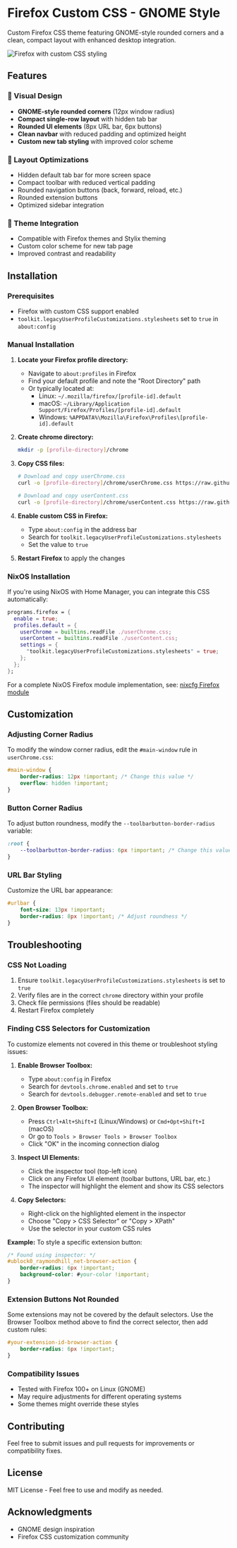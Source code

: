 # Firefox Custom CSS - GNOME Style

Custom Firefox CSS theme featuring GNOME-style rounded corners and a clean, compact layout with enhanced desktop integration.

![Firefox with custom CSS styling](Firefox-CSS-Screenshot.png)

## Features

### 🎨 Visual Design
- **GNOME-style rounded corners** (12px window radius)
- **Compact single-row layout** with hidden tab bar
- **Rounded UI elements** (8px URL bar, 6px buttons)
- **Clean navbar** with reduced padding and optimized height
- **Custom new tab styling** with improved color scheme

### 🔧 Layout Optimizations
- Hidden default tab bar for more screen space
- Compact toolbar with reduced vertical padding
- Rounded navigation buttons (back, forward, reload, etc.)
- Rounded extension buttons
- Optimized sidebar integration

### 🌙 Theme Integration
- Compatible with Firefox themes and Stylix theming
- Custom color scheme for new tab page
- Improved contrast and readability

## Installation

### Prerequisites
- Firefox with custom CSS support enabled
- `toolkit.legacyUserProfileCustomizations.stylesheets` set to `true` in `about:config`

### Manual Installation

1. **Locate your Firefox profile directory:**
   - Navigate to `about:profiles` in Firefox
   - Find your default profile and note the "Root Directory" path
   - Or typically located at:
     - Linux: `~/.mozilla/firefox/[profile-id].default`
     - macOS: `~/Library/Application Support/Firefox/Profiles/[profile-id].default`
     - Windows: `%APPDATA%\Mozilla\Firefox\Profiles\[profile-id].default`

2. **Create chrome directory:**
   ```bash
   mkdir -p [profile-directory]/chrome
   ```

3. **Copy CSS files:**
   ```bash
   # Download and copy userChrome.css
   curl -o [profile-directory]/chrome/userChrome.css https://raw.githubusercontent.com/bashfulrobot/firefox-custom-css/main/userChrome.css
   
   # Download and copy userContent.css
   curl -o [profile-directory]/chrome/userContent.css https://raw.githubusercontent.com/bashfulrobot/firefox-custom-css/main/userContent.css
   ```

4. **Enable custom CSS in Firefox:**
   - Type `about:config` in the address bar
   - Search for `toolkit.legacyUserProfileCustomizations.stylesheets`
   - Set the value to `true`

5. **Restart Firefox** to apply the changes

### NixOS Installation

If you're using NixOS with Home Manager, you can integrate this CSS automatically:

```nix
programs.firefox = {
  enable = true;
  profiles.default = {
    userChrome = builtins.readFile ./userChrome.css;
    userContent = builtins.readFile ./userContent.css;
    settings = {
      "toolkit.legacyUserProfileCustomizations.stylesheets" = true;
    };
  };
};
```

For a complete NixOS Firefox module implementation, see: [nixcfg Firefox module](https://github.com/bashfulrobot/nixcfg/tree/main/modules/apps/firefox)

## Customization

### Adjusting Corner Radius
To modify the window corner radius, edit the `#main-window` rule in `userChrome.css`:

```css
#main-window {
    border-radius: 12px !important; /* Change this value */
    overflow: hidden !important;
}
```

### Button Corner Radius
To adjust button roundness, modify the `--toolbarbutton-border-radius` variable:

```css
:root {
    --toolbarbutton-border-radius: 6px !important; /* Change this value */
}
```

### URL Bar Styling
Customize the URL bar appearance:

```css
#urlbar {
    font-size: 13px !important;
    border-radius: 8px !important; /* Adjust roundness */
}
```

## Troubleshooting

### CSS Not Loading
1. Ensure `toolkit.legacyUserProfileCustomizations.stylesheets` is set to `true`
2. Verify files are in the correct `chrome` directory within your profile
3. Check file permissions (files should be readable)
4. Restart Firefox completely

### Finding CSS Selectors for Customization

To customize elements not covered in this theme or troubleshoot styling issues:

1. **Enable Browser Toolbox:**
   - Type `about:config` in Firefox
   - Search for `devtools.chrome.enabled` and set to `true`
   - Search for `devtools.debugger.remote-enabled` and set to `true`

2. **Open Browser Toolbox:**
   - Press `Ctrl+Alt+Shift+I` (Linux/Windows) or `Cmd+Opt+Shift+I` (macOS)
   - Or go to `Tools > Browser Tools > Browser Toolbox`
   - Click "OK" in the incoming connection dialog

3. **Inspect UI Elements:**
   - Click the inspector tool (top-left icon)
   - Click on any Firefox UI element (toolbar buttons, URL bar, etc.)
   - The inspector will highlight the element and show its CSS selectors

4. **Copy Selectors:**
   - Right-click on the highlighted element in the inspector
   - Choose "Copy > CSS Selector" or "Copy > XPath"
   - Use the selector in your custom CSS rules

**Example:** To style a specific extension button:
```css
/* Found using inspector: */
#ublock0_raymondhill_net-browser-action {
    border-radius: 6px !important;
    background-color: #your-color !important;
}
```

### Extension Buttons Not Rounded
Some extensions may not be covered by the default selectors. Use the Browser Toolbox method above to find the correct selector, then add custom rules:

```css
#your-extension-id-browser-action {
    border-radius: 6px !important;
}
```

### Compatibility Issues
- Tested with Firefox 100+ on Linux (GNOME)
- May require adjustments for different operating systems
- Some themes might override these styles

## Contributing

Feel free to submit issues and pull requests for improvements or compatibility fixes.

## License

MIT License - Feel free to use and modify as needed.

## Acknowledgments

- GNOME design inspiration
- Firefox CSS customization community
